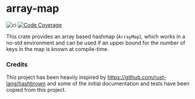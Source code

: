 array-map
=========

![ci](https://github.com/Luro02/array-map/actions/workflows/ci.yml/badge.svg)
[![Code Coverage](https://codecov.io/gh/Luro02/array-map/branch/master/graph/badge.svg)](https://codecov.io/gh/Luro02/array-map/branch/master)

This crate provides an array based hashmap (`ArrayMap`), which works in a no-std environment and can be used if an upper bound
for the number of keys in the map is known at compile-time.


### Credits

This project has been heavily inspired by https://github.com/rust-lang/hashbrown and some of the initial
documentation and tests have been copied from this project.
